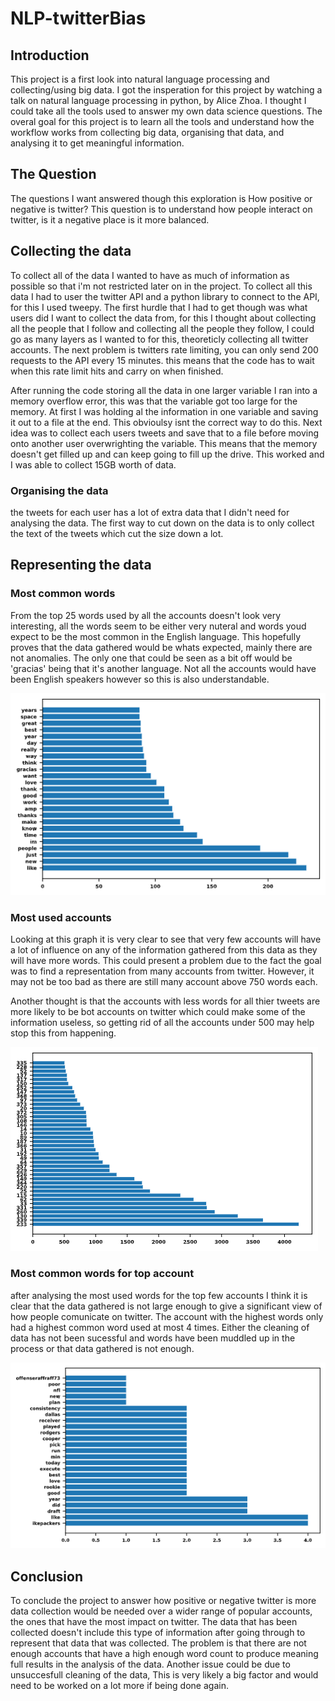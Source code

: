 # NLP-twitterBias
## Introduction
This project is a first look into natural language processing and collecting/using big data. I got the insperation for this project by watching a talk on natural language processing in python, by Alice Zhoa. I thought I could take all the tools used to answer my own data science questions. The overal goal for this project is to learn all the tools and understand how the workflow works from collecting big data, organising that data, and analysing it to get meaningful information. 

## The Question
The questions I want answered though this exploration is How positive or negative is twitter? This question is to understand how people interact on twitter, is it a negative place is it more balanced.

## Collecting the data
  To collect all of the data I wanted to have as much of information as possible so that i'm not restricted later on in the project. To collect all this data I had to user the twitter API and a python library to connect to the API, for this I used tweepy. The first hurdle that I had to get though was what users did I want to collect the data from, for this I thought about collecting all the people that I follow and collecting all the people they follow, I could go as many layers as I wanted to for this, theoreticly collecting all twitter accounts. The next problem is twitters rate limiting, you can only send 200 requests to the API every 15 minutes. this means that the code has to wait when this rate limit hits and carry on when finished.
  
After running the code storing all the data in one larger variable I ran into a memory overflow error, this was that the variable got too large for the memory. At first I was holding al the information in one variable and saving it out to a file at the end. This obvioulsy isnt the correct way to do this. Next idea was to collect each users tweets and save that to a file before moving onto another user overwrighting the variable. This means that the memory doesn't get filled up and can keep going to fill up the drive. This worked and I was able to collect 15GB worth of data.
  
### Organising the data
the tweets for each user has a lot of extra data that I didn't need for analysing the data. The first way to cut down on the data is to only collect the text of the tweets which cut the size down a lot.


## Representing the data
### Most common words
From the top 25 words used by all the accounts doesn't look very interesting, all the words seem to be either very nuteral and words youd expect to be the most common in the English language. This hopefully proves that the data gathered would be whats expected, mainly there are not anomalies. The only one that could be seen as a bit off would be 'gracias' being that it's another language. Not all the accounts would have been English speakers however so this is also understandable.

![commonWords](/images/commonWords.png)

### Most used accounts
Looking at this graph it is very clear to see that very few accounts will have a lot of influence on any of the information gathered from this data as they will have more words. This could present a problem due to the fact the goal was to find a representation from many accounts from twitter. However, it may not be too bad as there are still many account above 750 words each.

Another thought is that the accounts with less words for all thier tweets are more likely to be bot accounts on twitter which could make some of the information useless, so getting rid of all the accounts under 500 may help stop this from happening.

![usedAccounts](/images/mostUsedAccounts.png)

### Most common words for top account
after analysing the most used words for the top few accounts I think it is clear that the data gathered is not large enough to give a significant view of how people comunicate on twitter. The account with the highest words only had a highest common word used at most 4 times. Either the cleaning of data has not been sucessful and words have been muddled up in the process or that data gathered is not enough. 

![CommonWordsTopAccount](/images/commonWordsTopAccount.png)

## Conclusion
To conclude the project to answer how positive or negative twitter is more data collection would be needed over a wider range of popular accounts, the ones that have the most impact on twitter. The data that has been collected doesn't include this type of information after going through to represent that data that was collected. The problem is that there are not enough accounts that have a high enough word count to produce meaning full results in the analysis of the data. Another issue could be due to unsuccesfull cleaning of the data, This is very likely a big factor and would need to be worked on a lot more if being done again.